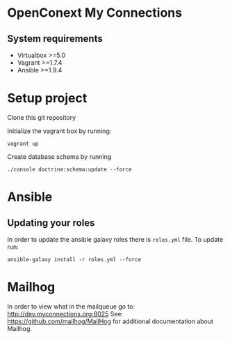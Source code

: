 # OpenConext My Connections

## System requirements

* Virtualbox >=5.0
* Vagrant >=1.7.4
* Ansible >=1.9.4

# Setup project

Clone this git repository

Initialize the vagrant box by running:

    vagrant up

Create database schema by running

    ./console doctrine:schema:update --force


# Ansible

## Updating your roles
In order to update the ansible galaxy roles there is `roles.yml` file. To update run:

    ansible-galaxy install -r roles.yml --force

# Mailhog
In order to view what in the mailqueue go to: http://dev.myconnections.org:8025
See: https://github.com/mailhog/MailHog for additional documentation about Mailhog.

